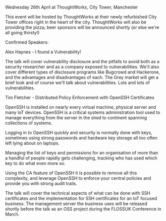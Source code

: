 Wednesday 26th April at ThoughtWorks, City Tower, Manchester

This event will be hosted by ThoughtWorks at their newly refurbished
City Tower offices right in the heart of the city. ThoughtWorks will
also be providing the pizza; beer sponsors will be announced shortly (or
else we're all going thirsty\!)

Confirmed Speakers:

Alex Haynes - I found a Vulnerability\!

The talk will cover vulnerability disclosure and the pitfalls to avoid
both as a security researcher and as a company exposed to
vulnerabilities. We'll also cover different types of disclosure programs
like Bugcrowd and Hackerone, and the advantages and disadvantages of
each. The Grey market will get a brief look and of course we'll talk
about vulnerabilities. Lots and lots of vulnerabilities.

Tim Fletcher - Distributed Policy Enforcement with OpenSSH Certificates

OpenSSH is installed on nearly every virtual machine, physical server
and many IoT devices. OpenSSH is a critical systems administration tool
used to manage everything from the server in the shed to continent
spanning collections of systems.

Logging in to OpenSSH quickly and security is normally done with keys,
sometimes using strong passwords and hardware key storage all too often
left lying about on laptops.

Managing the list of keys and permissions for an organisation of more
than a handful of people rapidly gets challenging, tracking who has used
which key to do what even more so.

Using the CA feature of OpenSSH it is possible to remove all this
complexity, and leverage OpenSSH to enforce your central policies and
provide you with strong audit trails.

The talk will cover the technical aspects of what can be done with SSH
certificates and the implementation for SSH certificates for an IoT
focused business. The management server the business uses will be
released shortly before the talk as an OSS project during the FLOSSUK
Conference in March.